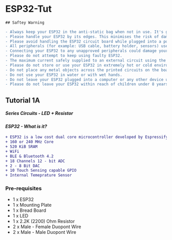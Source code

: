 # ESP32-Tut
```diff
## Saftey Warning

- Always keep your ESP32 in the anti-static bag when not in use. It's good practice for students to earth themselves before handling it. 
- Please handle your ESP32 by its edges. This minimises the risk of damage through an electrostatic discharge. 
- Please avoid handling the ESP32 circuit board while plugged into a power supply. 
- All peripherals (for example: USB cable, battery holder, sensors) used with your ESP32 should comply with the relevant standards and should be marked accordingly.
- Connecting your ESP32 to any unapproved peripherals could damage your ESP32. 
- Please do not attempt to keep using faulty ESP32.
- The maximum current safely supplied to an external circuit using the 3V pin is 100mA. Please make sure this limit is not exceeded. 
- Please do not store or use your ESP32 in extremely hot or cold environments. 
- Do not place any metal objects across the printed circuits on the board as this can cause a short circuit damaging your ESP32. This can cause risk of burn or fire. 
- Do not use your ESP32 in water or with wet hands. 
- Do not leave your ESP32 plugged into a computer or any other device unsupervised.
- Please do not leave your ESP32 within reach of children under 8 years of age. 
```

## Tutorial 1A

##### Series Circuits - LED + Resistor

#### _ESP32 - What is it?_
```diff
+ ESP32 is a low cost dual core microcontroller developed by Espressify Systems. It uses a Tensilica Xtensa LX6 Core. It provides the following funcionality.
+ 160 or 240 MHz Core
+ 520 KiB SRAM
+ WiFi
+ BLE & Bluetooth 4.2
+ 18 Channels 12 - bit ADC
+ 2 - 8 Bit DAC
+ 10 Touch Sensing capable GPIO
+ Internal Temeprature Sensor
```
### Pre-requisites 
* 1 x ESP32
* 1 x Mounting Plate
* 1 x Bread Board
* 1 x LED
* 1 x 2.2K (2200) Ohm Resistor
* 2 x Male - Female Duopont Wire
* 2 x Male - Male Duopont Wire

